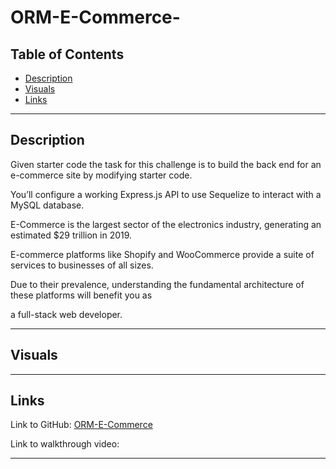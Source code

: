 # ORM-E-Commerce-

## Table of Contents
- [Description](#description)
- [Visuals](#visuals)
- [Links](#links)

***

## Description
Given starter code the task for this challenge is to build the back end for an e-commerce site by modifying starter code. 

You’ll configure a working Express.js API to use Sequelize to interact with a MySQL database. 

E-Commerce is the largest sector of the electronics industry, generating an estimated $29 trillion in 2019. 

E-commerce platforms like Shopify and WooCommerce provide a suite of services to businesses of all sizes. 

Due to their prevalence, understanding the fundamental architecture of these platforms will benefit you as 

a full-stack web developer.
***

## Visuals

***

## Links
Link to GitHub: [ORM-E-Commerce](https://github.com/KMPhillips20/ORM-E-Commerce-)

Link to walkthrough video:
***